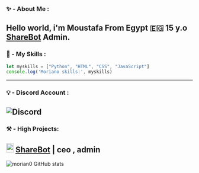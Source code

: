 ### ✨ - About Me : 

Hello world, i'm Moustafa From Egypt 🇪🇬 15 y.o 
[ShareBot](https://discord.gg/sharebot) Admin.
---

### 🤩 - My Skills :

```js
let myskills = ["Python", "HTML", "CSS", "JavaScript"]
console.log('Moriano skills:', myskills)
```
---
### 💡 - Discord Account :
![Discord](https://discord.c99.nl/widget/theme-1/845021005897400361.png)
---
### ⚒ - High Projects:
<img src="https://cdn.discordapp.com/emojis/885573563917168700.webp?size=80&quality=lossless" width="20" height="25"> [ShareBot](https://discord.gg/zPzmnkztcu) | ceo , admin
---
![morian0 GitHub stats](https://github-readme-stats.vercel.app/api?username=morian0&show_icons=true&theme=radical)
